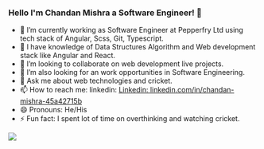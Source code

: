 ### Hello I'm Chandan Mishra a Software Engineer! 👋

- 🔭 I’m currently working as Software Engineer at Pepperfry Ltd using tech stack of Angular, Scss, Git, Typescript.
- 🌱 I have knowledge of Data Structures Algorithm and Web development stack like Angular and React.
- 👯 I’m looking to collaborate on web development live projects.
- 🤔 I’m also looking for an work opportunities in Software Engineering.
- 💬 Ask me about web technologies and cricket.
- 📫 How to reach me: linkedin: [Linkedin: linkedin.com/in/chandan-mishra-45a42715b](https://www.linkedin.com/in/chandan-mishra-45a42715b)
- 😄 Pronouns: He/His
- ⚡ Fun fact: I spent lot of time on overthinking and watching cricket.


<img src = "https://github-readme-stats.vercel.app/api?username=Gmishra2000&&show_icons=true&title_color=ffffff&icon_color=bb2acf&text_color=daf7dc&bg_color=191919">
